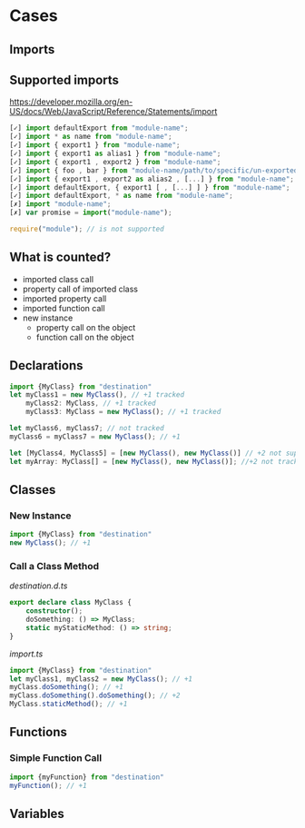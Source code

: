 # Cases

## Imports

## Supported imports
https://developer.mozilla.org/en-US/docs/Web/JavaScript/Reference/Statements/import
```typescript
[✓] import defaultExport from "module-name";
[✓] import * as name from "module-name";
[✓] import { export1 } from "module-name";
[✓] import { export1 as alias1 } from "module-name";
[✓] import { export1 , export2 } from "module-name"; 
[✓] import { foo , bar } from "module-name/path/to/specific/un-exported/file";
[✓] import { export1 , export2 as alias2 , [...] } from "module-name";
[✓] import defaultExport, { export1 [ , [...] ] } from "module-name";
[✓] import defaultExport, * as name from "module-name";
[✗] import "module-name";
[✗] var promise = import("module-name");
```
```typescript
require("module"); // is not supported
```

## What is counted?

- imported class call
- property call of imported class
- imported property call
- imported function call
- new instance
    - property call on the object
    - function call on the object

## Declarations
```typescript
import {MyClass} from "destination"
let myClass1 = new MyClass(), // +1 tracked
    myClass2: MyClass, // +1 tracked
    myClass3: MyClass = new MyClass(); // +1 tracked

let myClass6, myClass7; // not tracked
myClass6 = myClass7 = new MyClass(); // +1

let [MyClass4, MyClass5] = [new MyClass(), new MyClass()] // +2 not supported
let myArray: MyClass[] = [new MyClass(), new MyClass()]; //+2 not tracked
```

## Classes

### New Instance

```typescript
import {MyClass} from "destination"
new MyClass(); // +1
```

### Call a Class Method

*destination.d.ts*
```typescript
export declare class MyClass {
    constructor();
    doSomething: () => MyClass;
    static myStaticMethod: () => string;
}
```
*import.ts*
```typescript
import {MyClass} from "destination"
let myClass1, myClass2 = new MyClass(); // +1
myClass.doSomething(); // +1
myClass.doSomething().doSomething(); // +2
MyClass.staticMethod(); // +1
```

## Functions

### Simple Function Call

```typescript
import {myFunction} from "destination"
myFunction(); // +1
```

## Variables